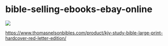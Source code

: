 # bible-selling-ebooks-ebay-online
![](https://kbimages1-a.akamaihd.net/1cb7811d-7ab8-4df9-a0e9-9379dbeb4b2e/1200/1200/False/illustrated-large-print-bible-the-holy-bible-kjv-authorized-king-james-version-special-kobo-edition-complete-old-testament-new-testament.jpg)

https://www.thomasnelsonbibles.com/product/kjv-study-bible-large-print-hardcover-red-letter-edition/
